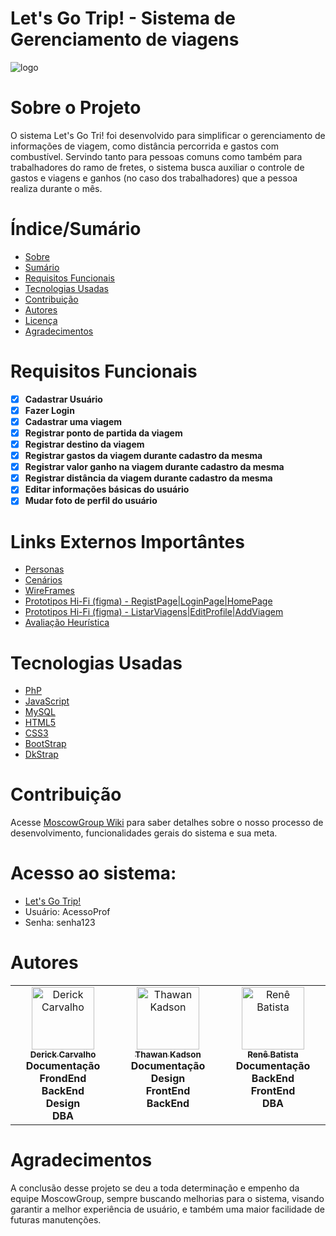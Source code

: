 # Let's Go Trip! - Sistema de Gerenciamento de viagens

![logo](https://github.com/renebatista/MoscowGroup/assets/87207601/85085776-06d2-460d-9856-9d5bc9e41ff5)

# Sobre o Projeto

O sistema Let's Go Tri! foi desenvolvido para simplificar o gerenciamento de informações de viagem, como distância percorrida e gastos com combustível.
Servindo tanto para pessoas comuns como também para trabalhadores do ramo de fretes, o sistema busca auxiliar o controle de gastos e viagens e ganhos (no caso dos trabalhadores)
que a pessoa realiza durante o mês.

# Índice/Sumário

* [Sobre](#sobre-o-projeto)
* [Sumário](#índice/sumário)
* [Requisitos Funcionais](#requisitos-funcionais)
* [Tecnologias Usadas](#tecnologias-usadas)
* [Contribuição](#contribuição)
* [Autores](#autores)
* [Licença](#licença)
* [Agradecimentos](#agradecimentos)


# Requisitos Funcionais 

- [x] **Cadastrar Usuário**
- [x] **Fazer Login**
- [x] **Cadastrar uma viagem**
- [x] **Registrar ponto de partida da viagem**
- [x] **Registrar destino da viagem**
- [x] **Registrar gastos da viagem durante cadastro da mesma**
- [x] **Registrar valor ganho na viagem durante cadastro da mesma**
- [x] **Registrar distância da viagem durante cadastro da mesma**
- [x] **Editar informações básicas do usuário**
- [x] **Mudar foto de perfil do usuário**

# Links Externos Importântes

- [Personas](https://drive.google.com/drive/folders/1-TiXo93F1PbXMrfXks51RUHLzXdbdTma?usp=sharing)
- [Cenários](https://drive.google.com/drive/folders/10C3oQWkXZN6yUs8yTgRbkyG7KOF76A4Q?usp=sharing)
- [WireFrames](https://drive.google.com/drive/folders/100TG9k_kNmTU9_Gc0jnTsLp0F6tlcKsb?usp=sharing)
- [Prototipos Hi-Fi (figma) - RegistPage|LoginPage|HomePage](https://www.figma.com/file/F6hROrGHldsj3gt0PxDqVB/Untitled?node-id=25%3A3&mode=dev)
- [Prototipos Hi-Fi (figma) - ListarViagens|EditProfile|AddViagem](https://www.figma.com/file/Rbr6WZNYkA1thPiCw5mQ12/Untitled?type=design&node-id=2%3A68&mode=dev)
- [Avaliação Heurística](https://docs.google.com/spreadsheets/d/105X3iM4WGDjqFKXt3BEy1zShjvA8bApb/edit?usp=sharing&ouid=110989982631522551342&rtpof=true&sd=true)

# Tecnologias Usadas

- [PhP](https://www.php.net)
- [JavaScript](https://developer.mozilla.org/pt-BR/docs/Learn/JavaScript/First_steps/What_is_JavaScript)
- [MySQL](https://www.mysql.com)
- [HTML5](https://www.mysql.com)
- [CSS3](https://developer.mozilla.org/pt-BR/docs/Web/CSS)
- [BootStrap](https://getbootstrap.com)
- [DkStrap](https://github.com/DerickCarvalho/DkStrap)

# Contribuição

Acesse [MoscowGroup Wiki](https://github.com/renebatista/MoscowGroup/wiki) para saber detalhes sobre o nosso processo de desenvolvimento,
funcionalidades gerais do sistema e sua meta.

# Acesso ao sistema:

- [Let's Go Trip!](http://168.232.153.232/MoscowGroup/Login.php)
- Usuário: AcessoProf
- Senha: senha123

# Autores

<!-- ALL-CONTRIBUTORS-LIST:START - Do not remove or modify this section -->
<!-- prettier-ignore-start -->
<!-- markdownlint-disable -->
<table>
  <tbody>
    <tr> 
      <td align="center" valign="top" width="14.28%"><a href="https://github.com/DerickCarvalho"><img src="https://avatars.githubusercontent.com/u/87207601?v=4" width="100px;" alt="Derick Carvalho"/><br /><sub>  <b>Derick Carvalho</b></sub></a><br /><b>Documentação</br>FrondEnd</br>BackEnd</br>Design</br>DBA</b></sub></td>
      <td align="center" valign="top" width="14.28%"><a href="https://github.com/thawankadson"><img src="https://avatars.githubusercontent.com/u/107351264?v=4" width="100px;" alt="Thawan Kadson"/><br /><sub>  <b>Thawan Kadson</b></sub></a><br /><b>Documentação</br>Design</br>FrontEnd</br>BackEnd</b></sub></td>  
      <td align="center" valign="top" width="14.28%"><a href="https://github.com/renebatista"><img src="https://avatars.githubusercontent.com/u/71616781?v=4" width="100px;" alt="Renê Batista"/><br /><sub>  <b>Renê Batista</b></sub></a><br /><b>Documentação</br>BackEnd</br>FrontEnd</br>DBA</b></sub></td> 
    </tr>    
  </tbody>
</table>

# Agradecimentos

A conclusão desse projeto se deu a toda determinação e empenho da equipe MoscowGroup, sempre buscando melhorias para o sistema, visando garantir a melhor experiência de usuário, e também 
uma maior facilidade de futuras manutenções.
